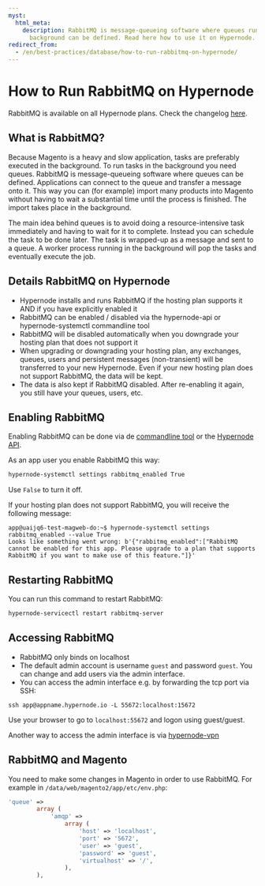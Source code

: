 ```yaml
---
myst:
  html_meta:
    description: RabbitMQ is message-queueing software where queues running in the
      background can be defined. Read here how to use it on Hypernode.
redirect_from:
  - /en/best-practices/database/how-to-run-rabbitmq-on-hypernode/
---
```


<!-- source: https://support.hypernode.com/en/best-practices/database/how-to-run-rabbitmq-on-hypernode/ -->

# How to Run RabbitMQ on Hypernode

RabbitMQ is available on all Hypernode plans. Check the changelog [here](https://changelog.hypernode.com/changelog/platform/release-6052-rabbitmq-on-hypernode/).

## What is RabbitMQ?

Because Magento is a heavy and slow application, tasks are preferably executed in the background. To run tasks in the background you need queues. RabbitMQ is message-queueing software where queues can be defined. Applications can connect to the queue and transfer a message onto it. This way you can (for example) import many products into Magento without having to wait a substantial time until the process is finished. The import takes place in the background.

The main idea behind queues is to avoid doing a resource-intensive task immediately and having to wait for it to complete. Instead you can schedule the task to be done later. The task is wrapped-up as a message and sent to a queue. A worker process running in the background will pop the tasks and eventually execute the job.

## Details RabbitMQ on Hypernode

- Hypernode installs and runs RabbitMQ if the hosting plan supports it AND if you have explicitly enabled it
- RabbitMQ can be enabled / disabled via the hypernode-api or hypernode-systemctl commandline tool
- RabbitMQ will be disabled automatically when you downgrade your hosting plan that does not support it
- When upgrading or downgrading your hosting plan, any exchanges, queues, users and persistent messages (non-transient) will be transferred to your new Hypernode. Even if your new hosting plan does not support RabbitMQ, the data will be kept.
- The data is also kept if RabbitMQ disabled. After re-enabling it again, you still have your queues, users, etc.

## Enabling RabbitMQ

Enabling RabbitMQ can be done via de [commandline tool](https://support.hypernode.com/knowledgebase/hypernode-systemctl-cli-tool/) or the [Hypernode API](https://community.hypernode.io/#/Documentation/hypernode-api/README).

As an app user you enable RabbitMQ this way:

```bash
hypernode-systemctl settings rabbitmq_enabled True
```

Use `False` to turn it off.

If your hosting plan does not support RabbitMQ, you will receive the following message:

```console
app@uaijq6-test-magweb-do:~$ hypernode-systemctl settings rabbitmq_enabled --value True
Looks like something went wrong: b'{"rabbitmq_enabled":["RabbitMQ cannot be enabled for this app. Please upgrade to a plan that supports RabbitMQ if you want to make use of this feature."]}'
```

## Restarting RabbitMQ

You can run this command to restart RabbitMQ:

```bash
hypernode-servicectl restart rabbitmq-server
```

## Accessing RabbitMQ

- RabbitMQ only binds on localhost
- The default admin account is username `guest` and password `guest`. You can change and add users via the admin interface.
- You can access the admin interface e.g. by forwarding the tcp port via SSH:

`ssh app@appname.hypernode.io -L 55672:localhost:15672`

Use your browser to go to `localhost:55672` and logon using guest/guest.

Another way to access the admin interface is via [hypernode-vpn](https://changelog.hypernode.com/changelog/release-6064-rabbitmq-can-be-accessed-via-the-hypernode-vpn/)

## RabbitMQ and Magento

You need to make some changes in Magento in order to use RabbitMQ. For example in `/data/web/magento2/app/etc/env.php`:

```php
'queue' =>
        array (
            'amqp' =>
                array (
                    'host' => 'localhost',
                    'port' => '5672',
                    'user' => 'guest',
                    'password' => 'guest',
                    'virtualhost' => '/',
                ),
        ),
```
